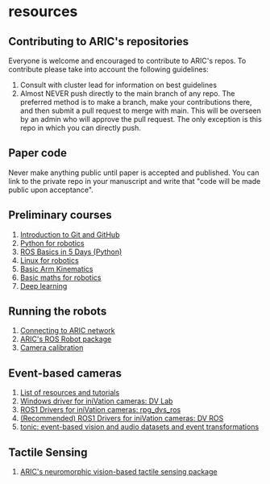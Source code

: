 # resources
## Contributing to ARIC's repositories
Everyone is welcome and encouraged to contribute to ARIC's repos. To contribute please take into account the following guidelines:
1. Consult with cluster lead for information on best guidelines
2. Almost NEVER push directly to the main branch of any repo. The preferred method is to make a branch, make your contributions there, and then submit a pull request to merge with main. This will be overseen by an admin who will approve the pull request. The only exception is this repo in which you can directly push.

## Paper code
Never make anything public until paper is accepted and published. You can link to the private repo in your manuscript and write that "code will be made public upon acceptance". 
   
## Preliminary courses
1. [Introduction to Git and GitHub](https://www.coursera.org/learn/introduction-git-github)
4. [Python for robotics](https://www.theconstructsim.com/robotigniteacademy_learnros/ros-courses-library/python-robotics/)
2. [ROS Basics in 5 Days (Python)](https://app.theconstructsim.com/courses/ros-basics-in-5-days-python-55/)
3. [Linux for robotics](https://www.theconstructsim.com/robotigniteacademy_learnros/ros-courses-library/linux-for-robotics/)
4. [Basic Arm Kinematics](https://www.theconstructsim.com/robotigniteacademy_learnros/ros-courses-library/arm-kinematics/)
5. [Basic maths for robotics](https://www.theconstructsim.com/robotigniteacademy_learnros/ros-courses-library/basic-maths-for-robotics/)
6. [Deep learning](https://www.coursera.org/specializations/deep-learning)
## Running the robots
1. [Connecting to ARIC network]()
2. [ARIC's ROS Robot package](https://github.com/abdullaayyad96/ros_robot)
3. [Camera calibration](https://github.com/AdvancedResearchInnovationCenter/aric-camera-calibration)
## Event-based cameras
1. [List of resources and tutorials](https://github.com/uzh-rpg/event-based_vision_resources)
2. [Windows driver for iniVation cameras: DV Lab](https://inivation.gitlab.io/dv/dv-docs/docs/getting-started.html)
3. [ROS1 Drivers for iniVation cameras: rpg_dvs_ros](https://github.com/uzh-rpg/rpg_dvs_ros)
4. [(Recommended) ROS1 Drivers for iniVation cameras: DV ROS](https://gitlab.com/inivation/dv/dv-ros)
5. [tonic: event-based vision and audio datasets and event transformations](https://tonic.readthedocs.io/en/latest/)
## Tactile Sensing
1. [ARIC's neuromorphic vision-based tactile sensing package](https://github.com/AdvancedResearchInnovationCenter/nvbts)
